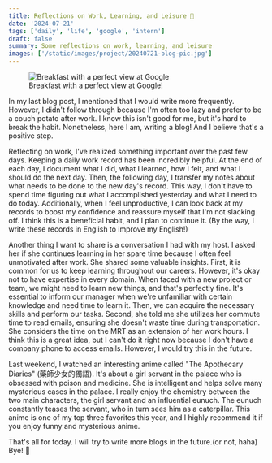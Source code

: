 ```yaml
---
title: Reflections on Work, Learning, and Leisure 🌟
date: '2024-07-21'
tags: ['daily', 'life', 'google', 'intern']
draft: false
summary: Some reflections on work, learning, and leisure
images: ['/static/images/project/20240721-blog-pic.jpg']
---
```


<figure>
  <Image alt="Breakfast with a perfect view at Google" src="/static/images/blog/20240721-blog-pic.jpg"  width={4032/3024*400} height={400} />
  <figcaption>Breakfast with a perfect view at Google!</figcaption>
</figure>
In my last blog post, I mentioned that I would write more frequently. However, I didn't follow through because I'm often too lazy and prefer to be a couch potato after work. I know this isn't good for me, but it's hard to break the habit. Nonetheless, here I am, writing a blog! And I believe that's a positive step.

Reflecting on work, I've realized something important over the past few days. Keeping a daily work record has been incredibly helpful. At the end of each day, I document what I did, what I learned, how I felt, and what I should do the next day. Then, the following day, I transfer my notes about what needs to be done to the new day's record. This way, I don't have to spend time figuring out what I accomplished yesterday and what I need to do today. Additionally, when I feel unproductive, I can look back at my records to boost my confidence and reassure myself that I'm not slacking off. I think this is a beneficial habit, and I plan to continue it. (By the way, I write these records in English to improve my English!)

Another thing I want to share is a conversation I had with my host. I asked her if she continues learning in her spare time because I often feel unmotivated after work. She shared some valuable insights. First, it is common for us to keep learning throughout our careers. However, it's okay not to have expertise in every domain. When faced with a new project or team, we might need to learn new things, and that's perfectly fine. It's essential to inform our manager when we're unfamiliar with certain knowledge and need time to learn it. Then, we can acquire the necessary skills and perform our tasks. Second, she told me she utilizes her commute time to read emails, ensuring she doesn't waste time during transportation. She considers the time on the MRT as an extension of her work hours. I think this is a great idea, but I can't do it right now because I don't have a company phone to access emails. However, I would try this in the future.

Last weekend, I watched an interesting anime called "The Apothecary Diaries" (藥師少女的獨語). It's about a girl servant in the palace who is obsessed with poison and medicine. She is intelligent and helps solve many mysterious cases in the palace. I really enjoy the chemistry between the two main characters, the girl servant and an influential eunuch. The eunuch constantly teases the servant, who in turn sees him as a caterpillar. This anime is one of my top three favorites this year, and I highly recommend it if you enjoy funny and mysterious anime.

That's all for today. I will try to write more blogs in the future.(or not, haha) Bye! 👋
